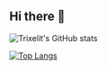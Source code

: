 ## Hi there 👋

![Trixelit's GitHub stats](https://github-readme-stats.vercel.app/api?username=trixelit&show_icons=true&theme=onedark)

[![Top Langs](https://github-readme-stats.vercel.app/api/top-langs/?username=trixelit)](https://github.com/anuraghazra/github-readme-stats)
<!--
**Trixelit/Trixelit** is a ✨ _special_ ✨ repository because its `README.md` (this file) appears on your GitHub profile.

Here are some ideas to get you started:

- 🔭 I’m currently working on ...
- 🌱 I’m currently learning ...
- 👯 I’m looking to collaborate on ...
- 🤔 I’m looking for help with ...
- 💬 Ask me about ...
- 📫 How to reach me: ...
- 😄 Pronouns: ...
- ⚡ Fun fact: ...
-->
